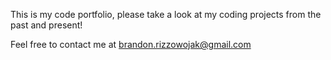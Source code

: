 This is my code portfolio, please take a look at my coding projects from the past and present!

Feel free to contact me at brandon.rizzowojak@gmail.com
